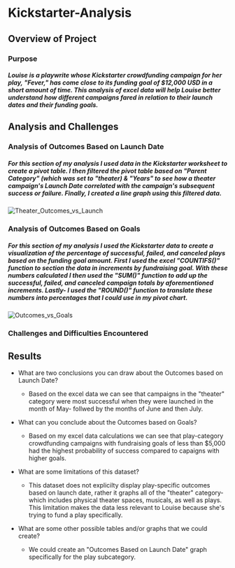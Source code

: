 # Kickstarter-Analysis

## Overview of Project

### Purpose
##### Louise is a playwrite whose Kickstarter crowdfunding campaign for her play, "Fever," has come close to its funding goal of $12,000 USD in a short amount of time. This analysis of excel data will help Louise better understand how different campaigns fared in relation to their launch dates and their funding goals.

## Analysis and Challenges

### Analysis of Outcomes Based on Launch Date
##### For this section of my analysis I used data in the Kickstarter worksheet to create a pivot table. I then filtered the pivot table based on "Parent Category" (which was set to "theater) & "Years" to see how a theater campaign's Launch Date correlated with the campaign's subsequent success or failure. Finally, I created a line graph using this filtered data.
 
![Theater_Outcomes_vs_Launch](https://user-images.githubusercontent.com/105818879/171560330-dbc35a5d-ad53-4559-a528-51d769b5716d.png)

### Analysis of Outcomes Based on Goals
##### For this section of my analysis I used the Kickstarter data to create a visualization of the percentage of successful, failed, and canceled plays based on the funding goal amount. First I used the excel "COUNTIFS()" function to section the data in increments by fundraising goal. With these numbers calculated I then used the "SUM()" function to add up the successful, failed, and canceled campaign totals by aforementioned increments. Lastly- I used the "ROUND()" function to translate these numbers into percentages that I could use in my pivot chart.

![Outcomes_vs_Goals](https://user-images.githubusercontent.com/105818879/171565312-c9994b61-141c-472a-a309-cabd13b7b4c0.png)

### Challenges and Difficulties Encountered

## Results

- What are two conclusions you can draw about the Outcomes based on Launch Date?
  - Based on the excel data we can see that campaigns in the "theater" category were most successful when they were launched in the month of May- follwed by the months of June and then July.

- What can you conclude about the Outcomes based on Goals?
  - Based on my excel data calculations we can see that play-category crowdfunding campaigns with fundraising goals of less than $5,000 had the highest probability of success compared to capaigns with higher goals.

- What are some limitations of this dataset?
  - This dataset does not explicilty display play-specific outcomes based on launch date, rather it graphs all of the "theater" category- which includes physical theater spaces, musicals, as well as plays. This limitation makes the data less relevant to Louise because she's trying to fund a play specifically.
  
- What are some other possible tables and/or graphs that we could create?
  - We could create an "Outcomes Based on Launch Date" graph specifically for the play subcategory. 
